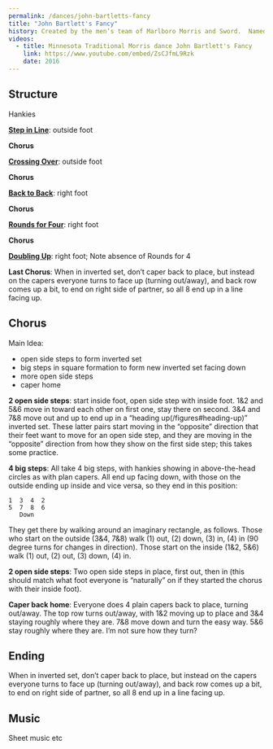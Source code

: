 ```yaml
---
permalink: /dances/john-bartletts-fancy
title: "John Bartlett's Fancy"
history: Created by the men’s team of Marlboro Morris and Sword.  Named for John Bartlett, personality (dean?) at  Marlboro College.
videos:
  - title: Minnesota Traditional Morris dance John Bartlett's Fancy
    link: https://www.youtube.com/embed/ZsCJfmL9Rzk
    date: 2016
---
```


## Structure

Hankies

**[Step in Line](/figures#step-in-line)**: outside foot

**Chorus**

**[Crossing Over](/figures#crossing-over)**: outside foot

**Chorus**

**[Back to Back](/figures#back-to-back)**: right foot

**Chorus**

**[Rounds for Four](/figures#rounds-for-four)**: right foot

**Chorus**

**[Doubling Up](/figures#doubling-up)**: right foot; Note absence of Rounds for 4

**Last Chorus**: When in inverted set, don’t caper back to place, but instead on the capers everyone turns to face up (turning out/away), and back row comes up a bit, to end on right side of partner, so all 8 end up in a line facing up.

## Chorus

Main Idea: <br>
* open side steps to form inverted set
* big steps in square formation to form new inverted set facing down
* more open side steps
* caper home

**2 open side steps**: start inside foot, open side step with inside foot.  1&2 and 5&6 move in toward each other on first one, stay there on second.  3&4 and 7&8 move out and up to end up in a “heading up(/figures#heading-up)” inverted set.  These latter pairs start moving in the “opposite” direction that their feet want to move for an open side step, and they are moving in the “opposite” direction from how they show on the first side step; this takes some practice.

**4 big steps**: All take 4 big steps, with hankies showing in above-the-head circles as with plan capers.  All end up facing down, with those on the outside ending up inside and vice versa, so they end in this position:
```
1  3  4  2
5  7  8  6
   Down
```
They get there by walking around an imaginary rectangle, as follows.  Those who start on the outside (3&4, 7&8) walk (1) out, (2) down, (3) in, (4) in (90 degree turns for changes in direction).  Those start on the inside (1&2, 5&6) walk (1) out, (2) out, (3) down, (4) in.

**2 open side steps**: Two open side steps in place, first out, then in (this should match what foot everyone is “naturally” on if they started the chorus with their inside foot).

**Caper back home**: Everyone does 4 plain capers back to place, turning out/away.  The top row turns out/away, with 1&2 moving up to place and 3&4 staying roughly where they are.  7&8 move down and turn the easy way.  5&6 stay roughly where they are.  I’m not sure how they turn?

## Ending

When in inverted set, don’t caper back to place, but instead on the capers everyone turns to face up (turning out/away), and back row comes up a bit, to end on right side of partner, so all 8 end up in a line facing up.

## Music
Sheet music etc


